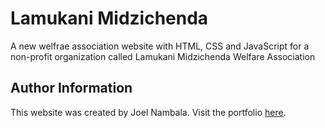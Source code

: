 # Lamukani Midzichenda

A new welfrae association website with HTML, CSS and JavaScript for a non-profit organization called Lamukani Midzichenda Welfare Association

## Author Information

This website was created by Joel Nambala. Visit the portfolio
[here]("https://joelnambala.netlify.app/").
